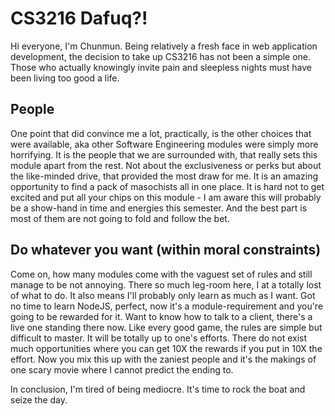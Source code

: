 CS3216 Dafuq?!
==

Hi everyone, I'm Chunmun. Being relatively a fresh face in web application development, the decision to take up CS3216 has not been a simple one. Those who actually knowingly invite pain and sleepless nights must have been living too good a life.

People
---
One point that did convince me a lot, practically, is the other choices that were available, aka other Software Engineering modules were simply more horrifying. It is the people that we are surrounded with, that really sets this module apart from the rest. Not about the exclusiveness or perks but about the like-minded drive, that provided the most draw for me. It is an amazing opportunity to find a pack of masochists all in one place. It is hard not to get excited and put all your chips on this module - I am aware this will probably be a show-hand in time and energies this semester. And the best part is most of them are not going to fold and follow the bet.

Do whatever you want (within moral constraints)
---
Come on, how many modules come with the vaguest set of rules and still manage to be not annoying. There so much leg-room here, I at a totally lost of what to do. It also means I'll probably only learn as much as I want. Got no time to learn NodeJS, perfect, now it's a module-requirement and you're going to be rewarded for it. Want to know how to talk to a client, there's a live one standing there now. Like every good game, the rules are simple but difficult to master. It will be totally up to one's efforts. There do not exist much opportunities where you can get 10X the rewards if you put in 10X the effort. Now you mix this up with the zaniest people and it's the makings of one scary movie where I cannot predict the ending to.

In conclusion, I'm tired of being mediocre. It's time to rock the boat and seize the day. 